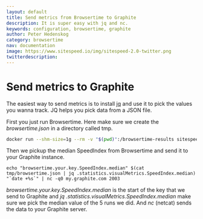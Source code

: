 ```yaml
---
layout: default
title: Send metrics from Browsertime to Graphite
description: It is super easy with jq and nc.
keywords: configuration, browsertime, graphite
author: Peter Hedenskog
category: browsertime
nav: documentation
image: https://www.sitespeed.io/img/sitespeed-2.0-twitter.png
twitterdescription:
---
```


# Send metrics to Graphite
The easiest way to send metrics is to install [jq](https://stedolan.github.io/jq/) and use it to pick the values you wanna track. JQ helps you pick data from a JSON file.

First you just run Browsertime. Here make sure we create the *browsertime.json* in a directory called tmp.

~~~bash
docker run --shm-size=1g --rm -v "$(pwd)":/browsertime-results sitespeedio/browsertime:{% include version/browsertime.txt %} --video --speedIndex  --resultDir tmp https://www.sitespeed.io/ -n 5
~~~

Then we pickup the median SpeedIndex from Browsertime and send it to your Graphite instance.

~~~
echo "browsertime.your.key.SpeedIndex.median" $(cat tmp/browsertime.json | jq .statistics.visualMetrics.SpeedIndex.median) "`date +%s`" | nc -q0 my.graphite.com 2003
~~~

*browsertime.your.key.SpeedIndex.median* is the start of the key that we send to Graphite and *jq .statistics.visualMetrics.SpeedIndex.median* make sure we pick the median value of the 5 runs we did. And *nc* (netcat) sends the data to your Graphite server.
